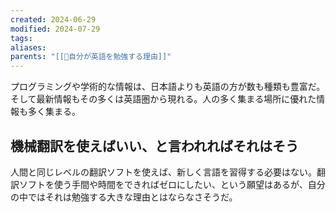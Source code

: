 ```yaml
---
created: 2024-06-29
modified: 2024-07-29
tags: 
aliases: 
parents: "[[💭自分が英語を勉強する理由]]"
---
```

プログラミングや学術的な情報は、日本語よりも英語の方が数も種類も豊富だ。そして最新情報もその多くは英語圏から現れる。人の多く集まる場所に優れた情報も多く集まる。

## 機械翻訳を使えばいい、と言われればそれはそう
人間と同じレベルの翻訳ソフトを使えば、新しく言語を習得する必要はない。翻訳ソフトを使う手間や時間をできればゼロにしたい、という願望はあるが、自分の中ではそれは勉強する大きな理由とはならなさそうだ。